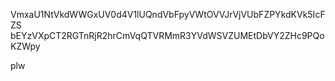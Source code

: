 VmxaU1NtVkdWWGxUV0d4V1lUQndVbFpyVWtOVVJrVjVUbFZPYkdKVk5IcFZS
bEYzVXpCT2RGTnRjR2hrCmVqQTVRMmR3YVdWSVZUMEtDbVY2ZHc9PQoKZWpy

plw